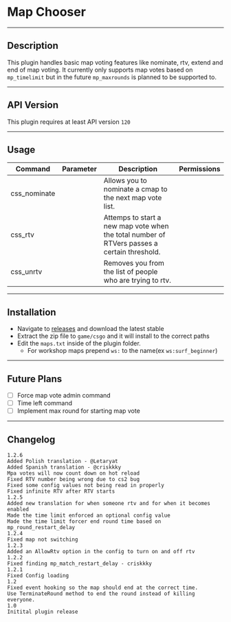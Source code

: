 # Map Chooser

---
## Description
This plugin handles basic map voting features like nominate, rtv, extend and end of map voting. It currently only supports
map votes based on `mp_timelimit` but in the future `mp_maxrounds` is planned to be supported to.

---
## API Version
This plugin requires at least API version `120`

---
## Usage
| Command      | Parameter   | Description                                                                                 | Permissions     |
|--------------|-------------|---------------------------------------------------------------------------------------------|-----------------|
| css_nominate |  | Allows you to nominate a cmap to the next map vote list.                                    |
| css_rtv      | | Attemps to start a new map vote when the total number of RTVers passes a certain threshold. | |
| css_unrtv    | | Removes you from the list of people who are trying to rtv.                                  | |

---
## Installation

* Navigate to [releases](https://github.com/justinnobledev/cs2-mapchooser/releases) and download the latest stable
* Extract the zip file to `game/csgo` and it will install to the correct paths
* Edit the `maps.txt` inside of the plugin folder.
  * For workshop maps prepend `ws:` to the name(ex `ws:surf_beginner`)

---
## Future Plans
- [ ] Force map vote admin command
- [ ] Time left command
- [ ] Implement max round for starting map vote

---
## Changelog
```
1.2.6
Added Polish translation - @Letaryat
Added Spanish translation - @criskkky
Mpa votes will now count down on hot reload
Fixed RTV number being wrong due to cs2 bug
Fixed some config values not being read in properly
Fixed infinite RTV after RTV starts
1.2.5
Added new translation for when someone rtv and for when it becomes enabled
Made the time limit enforced an optional config value
Made the time limit forcer end round time based on mp_round_restart_delay
1.2.4
Fixed map not switching
1.2.3
Added an AllowRtv option in the config to turn on and off rtv
1.2.2
Fixed finding mp_match_restart_delay - criskkky
1.2.1
Fixed Config loading
1.2
Fixed event hooking so the map should end at the correct time.
Use TerminateRound method to end the round instead of killing everyone.
1.0
Initital plugin release
```

